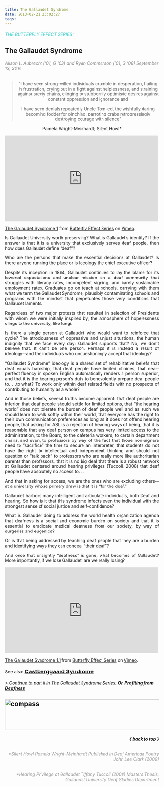 ```yaml
---
title: The Gallaudet Syndrome
date: 2013-02-21 23:02:27
tags: 
---
```

<h6><span style="color: #33cccc;">THE BUTTERFLY EFFECT SERIES:</span></h6>
<h2>The Gallaudet Syndrome</h2>
<h6><span><span style="color: #888888;">Alison L. Aubrecht (‘01, G ‘03) and Ryan Commerson (‘01, G ‘08)</span></span>
<span style="color: #888888;">September 13, 2010</span></h6>
<blockquote>
<p style="text-align: center;">“I have seen strong-willed individuals crumble in desperation, flailing in frustration, crying out in a fight against helplessness, and straining against steely chains, clinging to stubbornly optimistic desires against constant oppression and ignorance and</p>
<p style="text-align: center;">I have seen denials repeatedly Uncle Tom-ed, the wishfully daring becoming fodder for pinching, parroting crabs retrogressingly destroying courage with silence"</p>
</blockquote>
<p style="text-align: center;">Pamela Wright-Meinhardt; Silent Howl*</p>
<iframe src="http://player.vimeo.com/video/17804534" height="281" width="500" allowfullscreen="" frameborder="0"></iframe>

<a href="http://vimeo.com/17804534">The Gallaudet Syndrome 1</a> from <a href="http://vimeo.com/user5480741">Butterfly Effect Series</a> on <a href="http://vimeo.com">Vimeo</a>.
<p style="text-align: justify;">Is Gallaudet University worth preserving? What is Gallaudet’s identity? If the answer is that it is a university that exclusively serves deaf people, then how does Gallaudet define “deaf”?</p>
<p style="text-align: justify;">Who are the persons that make the essential decisions at Gallaudet? Is there anyone running the place or is Ideology the chief executive officer?</p>
<p style="text-align: justify;">Despite its inception in 1864, Gallaudet continues to lay the blame for its lowered expectations and unclear mission on a deaf community that struggles with literacy rates, incompetent signing, and barely sustainable employment rates. Graduates go on teach at schools, carrying with them what we term the Gallaudet Syndrome, plausibly contaminating schools and programs with the mindset that perpetuates those very conditions that Gallaudet laments.</p>
<p style="text-align: justify;">Regardless of two major protests that resulted in selection of Presidents with whom we were initially inspired by, the atmosphere of hopelessness clings to the university, like fungi.</p>
<p style="text-align: justify;">Is there a single person at Gallaudet who would want to reinforce that cycle? The atrociousness of oppressive and unjust situations, the human indignity that we face every day: Gallaudet supports that? No, we don’t believe that. It can’t be one person. Perhaps it is instead a result of ideology--and the individuals who unquestioningly accept that ideology?</p>
<p style="text-align: justify;">“Gallaudet Syndrome” ideology is a shared set of rehabilitative beliefs that deaf equals hardship, that deaf people have limited choices, that near-perfect fluency in spoken English automatically renders a person superior, and that it is the hearing person’s duty to benevolently prepare deaf people to. . .to what? To work only within deaf related fields with no prospects of contributing to humanity as a whole?</p>
<p style="text-align: justify;">And in those beliefs, several truths become apparent: that deaf people are inferior, that deaf people should settle for limited options, that “the hearing world” does not tolerate the burden of deaf people well and as such we should learn to walk softly within their world, that everyone has the right to their own communication preferences as long as it does not offend hearing people, that asking for ASL is a rejection of hearing ways of being, that it is reasonable that any deaf person on campus has very limited access to the administration, to the Board, to the cafeteria workers, to certain department chairs, and even, to professors by way of the fact that those non-signers need to “sacrifice” the time to secure an interpreter, that students do not have the right to intellectual and independent thinking and should not question or “talk back” to professors who are really more like authoritarian parents than professors, that it is no big deal that there is a robust network at Gallaudet centered around hearing privileges (Tuccoli, 2008) that deaf people have absolutely no access to. . .</p>
<p style="text-align: justify;">And that in asking for access, we are the ones who are excluding others-- at a university whose primary draw is that it is “for the deaf.”</p>
<p style="text-align: justify;">Gallaudet harbors many intelligent and articulate individuals, both Deaf and hearing. So how is it that this syndrome infects even the individual with the strongest sense of social justice and self-confidence?</p>
<p style="text-align: justify;">What is Gallaudet doing to address the world health organization agenda that deafness is a social and economic burden on society and that it is essential to eradicate medical deafness from our society, by way of surgeries and eugenics?</p>
<p style="text-align: justify;">Or is that being addressed by teaching deaf people that they are a burden and identifying ways they can conceal “their deaf”?</p>
<p style="text-align: justify;">And once that unsightly “deafness” is gone, what becomes of Gallaudet? More importantly, if we lose Gallaudet, are we really losing?</p>
<iframe src="http://player.vimeo.com/video/17964630" height="281" width="500" allowfullscreen="" frameborder="0"></iframe>

<a href="http://vimeo.com/17964630">The Gallaudet Syndrome 1.1</a> from <a href="http://vimeo.com/user5480741">Butterfly Effect Series</a> on <a href="http://vimeo.com">Vimeo</a>.

See also: <span class="Apple-style-span" style="font-size: 18px; font-weight: bold; line-height: 29px;"><a href="http://youtu.be/RrViTBeOvZo">Castberggaard Syndrome</a></span>

<a href="http://facundoelement.com/projects/the-gallaudet-syndrome/gs-ii/"><em>&gt; Continue to part ii in The Gallaudet Syndrome Series: <strong>On Profiting from Deafness</strong></em></a>
<h2><img alt="compass" src="http://facundoelement.com/wp-content/uploads/2013/02/compass.png" width="702" height="100" /></h2>
<h6 style="text-align: right;"><strong>{ <a href="#top">back to top</a> }</strong></h6>
<h6 style="text-align: right;"><span style="color: #999999;">*Silent Howl</span>
<span style="color: #999999;"> Pamela Wright-Meinhardt</span>
<span style="color: #999999;"> Published in Deaf American Poetry</span>
<span style="color: #999999;"> John Lee Clark (2009)</span></h6>
<h6 style="text-align: right;"><span style="color: #999999;">*Hearing Privilege at Gallaudet</span>
<span style="color: #999999;"> Tiffany Tuccoli (2008)</span>
<span style="color: #999999;"> Masters Thesis, Gallaudet University</span>
<span style="color: #999999;"> Deaf Studies Department</span></h6>
